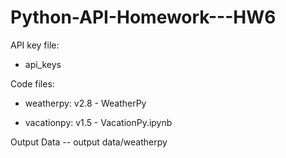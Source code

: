 # Python-API-Homework---HW6
API key file: 

- api_keys

Code files:

- weatherpy: v2.8 - WeatherPy
  
- vacationpy: v1.5 - VacationPy.ipynb

Output Data -- output data/weatherpy 
